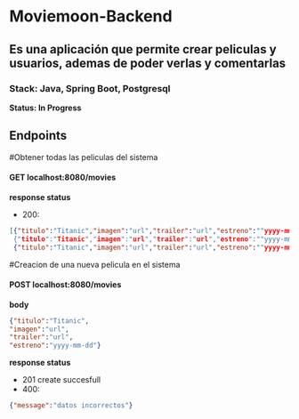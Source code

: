 # Moviemoon-Backend

## Es una aplicación que permite crear peliculas y usuarios, ademas de poder verlas y comentarlas 

### Stack: Java, Spring Boot, Postgresql

**Status: In Progress**

## Endpoints 

#Obtener todas las peliculas del sistema

#### GET localhost:8080/movies
**response status**
* 200:
```json
[{"titulo":"Titanic","imagen":"url","trailer":"url","estreno":""yyyy-mm-dd"},
 {"titulo":"Titanic","imagen":"url","trailer":"url","estreno":""yyyy-mm-dd"},
 {"titulo":"Titanic","imagen":"url","trailer":"url","estreno":""yyyy-mm-dd"}]
```

#Creacion de una nueva pelicula en el sistema 

#### POST localhost:8080/movies

**body**
```json
{"titulo":"Titanic",
"imagen":"url",
"trailer":"url",
"estreno":"yyyy-mm-dd"}
```
**response status**
* 201
    create succesfull
* 400:
```json
{"message":"datos incorrectos"}
```
